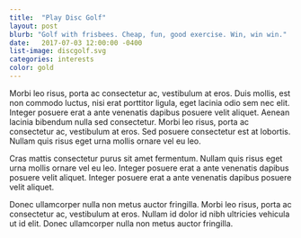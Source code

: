 ```yaml
---
title:  "Play Disc Golf"
layout: post
blurb: "Golf with frisbees. Cheap, fun, good exercise. Win, win win."
date:   2017-07-03 12:00:00 -0400
list-image: discgolf.svg
categories: interests
color: gold
---
```

Morbi leo risus, porta ac consectetur ac, vestibulum at eros. Duis mollis, est non commodo luctus, nisi erat porttitor ligula, eget lacinia odio sem nec elit. Integer posuere erat a ante venenatis dapibus posuere velit aliquet. Aenean lacinia bibendum nulla sed consectetur. Morbi leo risus, porta ac consectetur ac, vestibulum at eros. Sed posuere consectetur est at lobortis. Nullam quis risus eget urna mollis ornare vel eu leo.

Cras mattis consectetur purus sit amet fermentum. Nullam quis risus eget urna mollis ornare vel eu leo. Integer posuere erat a ante venenatis dapibus posuere velit aliquet. Integer posuere erat a ante venenatis dapibus posuere velit aliquet.

Donec ullamcorper nulla non metus auctor fringilla. Morbi leo risus, porta ac consectetur ac, vestibulum at eros. Nullam id dolor id nibh ultricies vehicula ut id elit. Donec ullamcorper nulla non metus auctor fringilla.